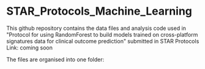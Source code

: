 # STAR_Protocols_Machine_Learning
This github repository contains the data files and analysis code used in "Protocol for using RandomForest to build models trained on cross-platform signatures data for clinical outcome prediction" submitted in STAR Protocols
Link: coming soon

The files are  organised into one folder:
